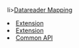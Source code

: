 li><a href="https://milansanghani88.github.io/datatablesnet/datatablesnet.html">Datareader Mapping</a></li>
                    <li><a href="https://milansanghani88.github.io/datatablesnet/extension.html">Extension</a></li>
                    <li><a href="https://milansanghani88.github.io/datatablesnet/encryption.html">Extension</a></li>
                    <li><a href="https://milansanghani88.github.io/datatablesnet/commonapi.html">Common API</a></li>
